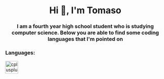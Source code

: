 <h1 align="center">Hi 👋, I'm Tomaso</h1>
<h3 align="center">I am a fourth year high school student who is studying computer science. Below you are able to find some coding languages that I'm pointed on</h3>

<h3 align="left">Languages:</h3>
<p align="left"> <img src="https://raw.githubusercontent.com/devicons/devicon/master/icons/cplusplus/cplusplus-original.svg](https://www.google.com/search?q=python+transparent+logo&tbm=isch&ved=2ahUKEwiJ-befv4X4AhWCi_0HHXBGB3IQ2-cCegQIABAA&oq=python+tra+logo&gs_lcp=CgNpbWcQARgAMgYIABAeEAcyBggAEB4QBzIICAAQHhAIEAcyCAgAEB4QCBAHMggIABAeEAgQBzIICAAQHhAIEAcyCAgAEB4QCBAHMggIABAeEAgQBzIICAAQHhAIEAcyCAgAEB4QCBAHOgQIIxAnOgYIABAeEAhQ_wpYpQ1gvRloAHAAeACAAWmIAaQCkgEDMy4xmAEAoAEBqgELZ3dzLXdpei1pbWfAAQE&sclient=img&ei=ONCTYon9DYKX9u8P8IydkAc&bih=840&biw=1675#imgrc=ZlaIuw2nTjGseM](https://www.google.com/url?sa=i&url=http%3A%2F%2Fwww.stickpng.com%2Fimg%2Ficons-logos-emojis%2Ftech-companies%2Fpython-logo&psig=AOvVaw3c2iVlYzZCT6yvAtsG6d0m&ust=1653940681162000&source=images&cd=vfe&ved=0CAwQjRxqFwoTCIDtkKm_hfgCFQAAAAAdAAAAABAD" alt="cplusplus" width="40" height="40"/></p>
